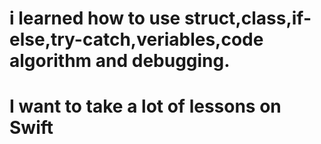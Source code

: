 # i learned how to use struct,class,if-else,try-catch,veriables,code algorithm and debugging.
# I want to take a lot of lessons on Swift

